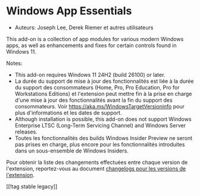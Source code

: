 # Windows App Essentials #

* Auteurs: Joseph Lee, Derek Riemer et autres utilisateurs

This add-on is a collection of app modules for various modern Windows apps,
as well as enhancements and fixes for certain controls found in Windows 11.

Notes:

* This add-on requires Windows 11 24H2 (build 26100) or later.
* La durée du support de mise à jour des fonctionnalités est liée à la durée
  du support des consommateurs (Home, Pro, Pro Education, Pro for
  Workstations Editions) et l'extension peut mettre fin à la prise en charge
  d'une mise à jour des fonctionnalités avant la fin du support des
  consommateurs. Voir <https://aka.ms/WindowsTargetVersioninfo> pour plus
  d'informations et les dates de support.
* Although installation is possible, this add-on does not support Windows
  Enterprise LTSC (Long-Term Servicing Channel) and Windows Server releases.
* Toutes les fonctionnalités des builds Windows Insider Preview ne seront
  pas prises en charge, plus encore pour les fonctionnalités introduites
  dans un sous-ensemble de Windows Insiders.

Pour obtenir la liste des changements effectuées entre chaque version de
l'extension, reportez-vous au document [changelogs pour les versions de
l'extension][1].

[[!tag stable legacy]]

[1]: https://github.com/josephsl/wintenapps/blob/main/changes.md

